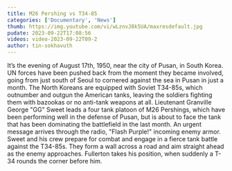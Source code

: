 ```yaml
---
title: M26 Pershing vs T34-85
categories: ['Documentary', 'News']
thumb: https://img.youtube.com/vi/wLznvJ8k5UA/maxresdefault.jpg
pudate: 2023-09-22T17:08:56
videos: video-2023-09-22T09-2
author: tin-sokhavuth
---
```

<!--src/content/posts/post-2023-09-22T09-2.md-->

It’s the evening of August 17th, 1950, near the city of Pusan, in South Korea. UN forces have been pushed back from the moment they became involved, going from just south of Seoul to cornered against the sea in Pusan in just a month. The North Koreans are equipped with Soviet T34-85s, which outnumber and outgun the American tanks, leaving the soldiers fighting them with bazookas or no anti-tank weapons at all. Lieutenant Granville George "GG" Sweet leads a four tank platoon of M26 Pershings, which have been performing well in the defense of Pusan, but is about to face the tank that has been dominating the battlefield in the last month. An urgent message arrives through the radio, "Flash Purple!" incoming enemy armor. Sweet and his crew prepare for combat and engage in a fierce tank battle against the T34-85s. They form a wall across a road and aim straight ahead as the enemy approaches. Fullerton takes his position, when suddenly a T-34 rounds the corner before him.